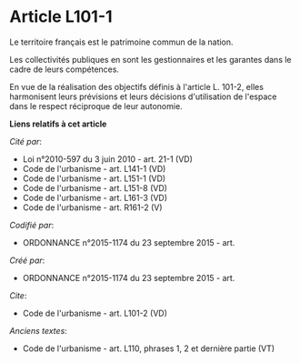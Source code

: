# Article L101-1

Le territoire français est le patrimoine commun de la nation.

Les collectivités publiques en sont les gestionnaires et les garantes dans le cadre de leurs compétences.

En vue de la réalisation des objectifs définis à l'article L. 101-2, elles harmonisent leurs prévisions et leurs décisions
d'utilisation de l'espace dans le respect réciproque de leur autonomie.

**Liens relatifs à cet article**

_Cité par_:

  - Loi n°2010-597 du 3 juin 2010 - art. 21-1 (VD)
  - Code de l'urbanisme - art. L141-1 (VD)
  - Code de l'urbanisme - art. L151-1 (VD)
  - Code de l'urbanisme - art. L151-8 (VD)
  - Code de l'urbanisme - art. L161-3 (VD)
  - Code de l'urbanisme - art. R161-2 (V)

_Codifié par_:

  - ORDONNANCE n°2015-1174 du 23 septembre 2015 - art.

_Créé par_:

  - ORDONNANCE n°2015-1174 du 23 septembre 2015 - art.

_Cite_:

  - Code de l'urbanisme - art. L101-2 (VD)

_Anciens textes_:

  - Code de l'urbanisme - art. L110, phrases 1, 2 et dernière partie (VT)
